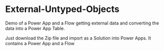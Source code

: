 # External-Untyped-Objects
Demo of a Power App and a Flow getting external data and converting the data into a Power App Table.

Just download the Zip file and import as a Solution into Power Apps. It contains a Power App and a Flow
